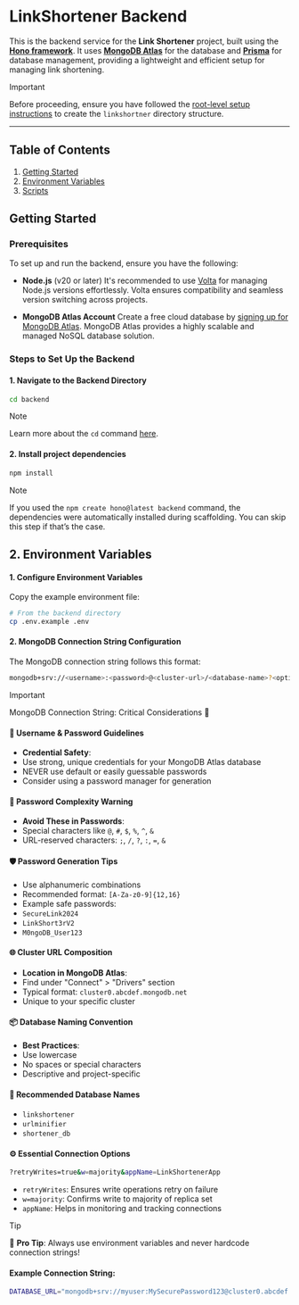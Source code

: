 # LinkShortener Backend

This is the backend service for the **Link Shortener** project, built using the [**Hono framework**](https://hono.dev/). It uses [**MongoDB Atlas**](https://www.mongodb.com/products/platform/atlas-database) for the database and [**Prisma**](https://www.prisma.io/) for database management, providing a lightweight and efficient setup for managing link shortening.

> [!IMPORTANT]
> Before proceeding, ensure you have followed the [root-level setup instructions](../README.md) to create the `linkshortner` directory structure.

---
## Table of Contents
1. [Getting Started](#getting-started)
2. [Environment Variables](#environment-variables)
3. [Scripts](#scripts)

## Getting Started

### Prerequisites

To set up and run the backend, ensure you have the following:

- **Node.js** (v20 or later)
  It's recommended to use [Volta](https://volta.sh/) for managing Node.js versions effortlessly. Volta ensures compatibility and seamless version switching across projects.

- **MongoDB Atlas Account**
  Create a free cloud database by [signing up for MongoDB Atlas](https://www.mongodb.com/atlas). MongoDB Atlas provides a highly scalable and managed NoSQL database solution.

### Steps to Set Up the Backend

#### 1. Navigate to the Backend Directory

```sh
cd backend
```

> [!NOTE]
> Learn more about the `cd` command [here](https://man7.org/linux/man-pages/man1/cd.1p.html).

#### 2. Install project dependencies

```sh
npm install
```

> [!NOTE]
> If you used the `npm create hono@latest backend` command, the dependencies were automatically installed during scaffolding. You can skip this step if that’s the case.

## 2. Environment Variables

#### 1. Configure Environment Variables
Copy the example environment file:

```sh
# From the backend directory
cp .env.example .env
```

#### 2. MongoDB Connection String Configuration
The MongoDB connection string follows this format:

```sh
mongodb+srv://<username>:<password>@<cluster-url>/<database-name>?<options>
```

> [!IMPORTANT]
> MongoDB Connection String: Critical Considerations 🔐

#### 🔑 Username & Password Guidelines
- **Credential Safety**:
 - Use strong, unique credentials for your MongoDB Atlas database
 - NEVER use default or easily guessable passwords
 - Consider using a password manager for generation

#### 🚫 Password Complexity Warning
- **Avoid These in Passwords**:
 - Special characters like `@`, `#`, `$`, `%`, `^`, `&`
 - URL-reserved characters: `;`, `/`, `?`, `:`, `=`, `&`

#### 🛡️ Password Generation Tips
- Use alphanumeric combinations
- Recommended format: `[A-Za-z0-9]{12,16}`
- Example safe passwords:
 - `SecureLink2024`
 - `LinkShort3rV2`
 - `M0ngoDB_User123`

#### 🌐 Cluster URL Composition
- **Location in MongoDB Atlas**:
 - Find under "Connect" > "Drivers" section
 - Typical format: `cluster0.abcdef.mongodb.net`
 - Unique to your specific cluster

#### 📦 Database Naming Convention
- **Best Practices**:
 - Use lowercase
 - No spaces or special characters
 - Descriptive and project-specific

#### 🔗 Recommended Database Names
- `linkshortener`
- `urlminifier`
- `shortener_db`

#### ⚙️ Essential Connection Options

```sh
?retryWrites=true&w=majority&appName=LinkShortenerApp
```

- `retryWrites`: Ensures write operations retry on failure
- `w=majority`: Confirms write to majority of replica set
- `appName`: Helps in monitoring and tracking connections

> [!TIP]
> 🚨 **Pro Tip**: Always use environment variables and never hardcode connection strings!


#### Example Connection String:
```sh
DATABASE_URL="mongodb+srv://myuser:MySecurePassword123@cluster0.abcdef.mongodb.net/linkshortener?retryWrites=true&w=majority&appName=LinkShortener"
```
